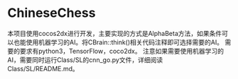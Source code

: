 # ChineseChess
本项目使用cocos2dx进行开发，主要实现的方式是AlphaBeta方法，如果条件可以也能使用机器学习的AI。将CBrain::think()相关代码注释即可选择需要的AI。
需要的要求有python3，TensorFlow，coco2dx。
注意如果需要使用机器学习的AI，需要同时运行Class/SL的cnn_go.py文件，详细阅读Class/SL/README.md。
